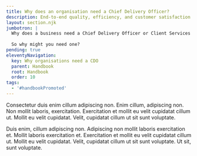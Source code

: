 ```yaml
---
title: Why does an organisation need a Chief Delivery Officer?
description: End-to-end quality, efficiency, and customer satisfaction from the heart of the business outwards
layout: section.njk
jumbotron: |
  Why does a business need a Chief Delivery Officer or Client Services Director? They'll add costs and disrupt the organisation, and the business got along fine without one, right?
  
  So why might you need one?
pending: true
eleventyNavigation:
  key: Why organisations need a CDO
  parent: Handbook
  root: Handbook
  order: 10
tags:
  - '#handbookPromoted'
---
```


Consectetur duis enim cillum adipiscing non. Enim cillum, adipiscing non. Non mollit laboris, exercitation. Exercitation et mollit eu velit cupidatat cillum ut. Mollit eu velit cupidatat. Velit, cupidatat cillum ut sit sunt voluptate.

Duis enim, cillum adipiscing non. Adipiscing non mollit laboris exercitation et. Mollit laboris exercitation et. Exercitation et mollit eu velit cupidatat cillum ut. Mollit eu velit cupidatat. Velit, cupidatat cillum ut sit sunt voluptate. Ut sit, sunt voluptate.
